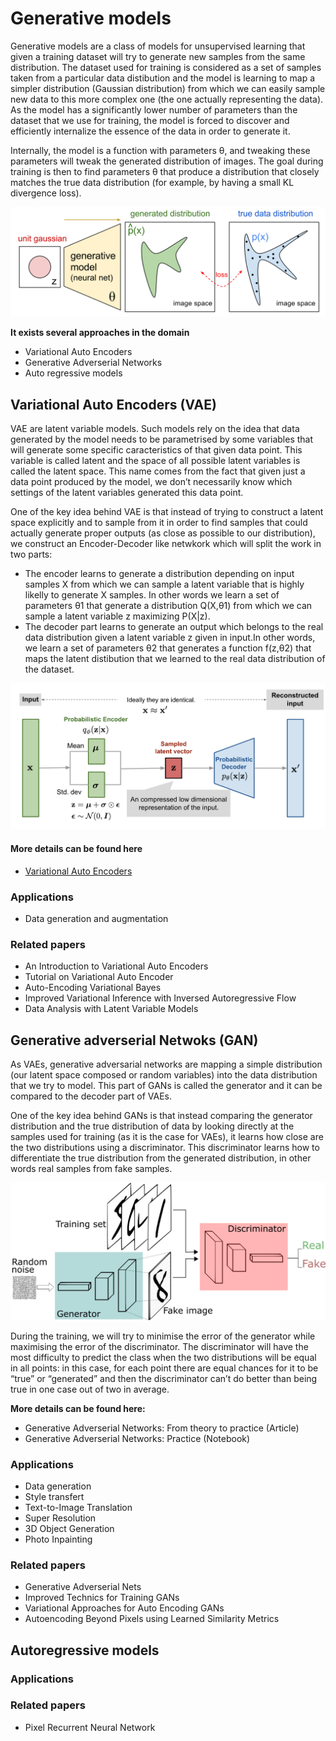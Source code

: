# Generative models

Generative models are a class of models for unsupervised learning that given a training dataset will try to generate new samples from the same distribution. The dataset used for training is considered as a set of samples taken from a particular data distibution and the model is learning to map a simpler distribution (Gaussian distribution) from which we can easily sample new data to this more complex one (the one actually representing the data). As the model has a significantly lower number of parameters than the dataset that we use for training,  the model is forced to discover and efficiently internalize the essence of the data in order to generate it.

Internally, the model is a function with parameters θ, and tweaking these parameters will tweak the generated distribution of images. The goal during training is then to find parameters θ that produce a distribution that closely matches the true data distribution (for example, by having a small KL divergence loss). 

![](imgs/gen-models-diag.png)

**It exists several approaches in the domain**

- Variational Auto Encoders
- Generative Adverserial Networks
- Auto regressive models



## Variational Auto Encoders (VAE)

VAE are latent variable models. Such models rely on the idea that data generated by the model needs to be parametrised by some variables that will generate some specific caracteristics of that given data point. This variable is called latent and the space of all possible latent variables is called the latent space. This name comes from the fact that given just a data point produced by the model, we don’t necessarily know which settings of the latent variables generated this data point. 

One of the key idea behind VAE is that instead of trying to construct a latent space explicitly and to sample from it in order to find samples that could actually generate proper outputs (as close as possible to our distribution), we construct an Encoder-Decoder like netwkork which will split the work in two parts:

- The encoder learns to generate a distribution depending on input samples X from which we can sample a latent variable that is highly likelly to generate X samples. In other words we learn a set of parameters θ1 that generate a distribution Q(X,θ1)  from which we can sample a latent variable z maximizing P(X|z).
- The decoder part learns to generate an output which belongs to the real data distribution given a latent variable z given in input.In other words, we learn a set of parameters θ2 that generates a function f(z,θ2) that maps the latent distibution that we learned to the real data distribution of the dataset.

![](variational_auto_encoders/notes/imgs/vae-gaussian.png)

#### More details can be found here

- [Variational Auto Encoders](variational_auto_encoders/)

### Applications

- Data generation and augmentation


### Related papers

- An Introduction to Variational Auto Encoders
- Tutorial on Variational Auto Encoder
- Auto-Encoding Variational Bayes
- Improved Variational Inference with Inversed Autoregressive Flow
- Data Analysis with Latent Variable Models



## Generative adverserial Netwoks (GAN)

As VAEs, generative adversarial networks are mapping a simple distribution (our latent space composed or random variables) into the data distribution that we try to model. This part of GANs is called the generator and it can be compared to the decoder part of VAEs.

One of the key idea behind GANs is that instead comparing the generator distribution and the true distribution of data by looking directly at the samples used for training (as it is the case for VAEs), it learns how close are the two distributions using a discriminator. This discriminator learns how to differentiate the true distribution from the generated distribution, in other words real samples from fake samples. 

![](generative_adverserial_networks/notes/imgs/gan-detailed-architecture.png)

During the training, we will try to minimise the error of the generator while maximising the error of the discriminator. The discriminator will have the most difficulty to predict the class when the two distributions will be equal in all points: in this case, for each point there are equal chances for it to be “true” or “generated” and then the discriminator can’t do better than being true in one case out of two in average.

**More details can be found here:**

- Generative Adverserial Networks: From theory to practice (Article)
- Generative Adverserial Networks: Practice (Notebook)

### Applications

- Data generation
- Style transfert
- Text-to-Image Translation
- Super Resolution
- 3D Object Generation
- Photo Inpainting

### Related papers

- Generative Adverserial Nets
- Improved Technics for Training GANs
- Variational Approaches for Auto Encoding GANs
- Autoencoding Beyond Pixels using Learned Similarity Metrics

## Autoregressive models

### Applications

### Related papers

- Pixel Recurrent Neural Network

